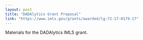 ```yaml
---
layout: post
title: "DADAlytics Grant Proposal"
link: "https://www.imls.gov/grants/awarded/lg-72-17-0179-17"
---
```


Materials for the DADAlytics IMLS grant.